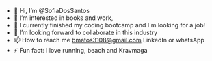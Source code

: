 - 👋 Hi, I’m @SofiaDosSantos
- 👀 I’m interested in books and work,
- 🌱 I currently finished my coding bootcamp and I'm looking for a job!
- 💞️ I’m looking forward to collaborate in this industry
- 📫 How to reach me bmatos3108@gmail.com LinkedIn or whatsApp
- ⚡ Fun fact: I love running, beach and Kravmaga

<!---
bmatos3108/bmatos3108 is a ✨ special ✨ repository because its `README.md` (this file) appears on your GitHub profile.
You can click the Preview link to take a look at your changes.
--->
